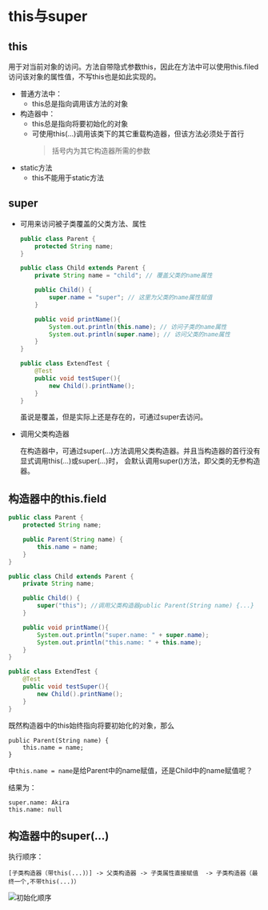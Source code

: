 # this与super
## this
用于对当前对象的访问。方法自带隐式参数this，因此在方法中可以使用this.filed访问该对象的属性值，不写this也是如此实现的。

- 普通方法中：
    - this总是指向调用该方法的对象
- 构造器中：
    - this总是指向将要初始化的对象
    - 可使用this(...)调用该类下的其它重载构造器，但该方法必须处于首行
        > 括号内为其它构造器所需的参数
- static方法
    - this不能用于static方法
    
## super

- 可用来访问被子类覆盖的父类方法、属性
    ```java
    public class Parent {
        protected String name;
    }
    
    public class Child extends Parent {
        private String name = "child"; // 覆盖父类的name属性
    
        public Child() {
            super.name = "super"; // 这里为父类的name属性赋值
        }
    
        public void printName(){
            System.out.println(this.name); // 访问子类的name属性
            System.out.println(super.name); // 访问父类的name属性
        }
    }
  
    public class ExtendTest {
        @Test
        public void testSuper(){
            new Child().printName();
        }
    }
    ```
    虽说是覆盖，但是实际上还是存在的，可通过super去访问。
- 调用父类构造器

    在构造器中，可通过super(...)方法调用父类构造器。并且当构造器的首行没有显式调用this(...)或super(...)时，
    会默认调用super()方法，即父类的无参构造器。
    
    
## 构造器中的this.field
```java
public class Parent {
    protected String name;

    public Parent(String name) {
        this.name = name;
    }
}

public class Child extends Parent {
    private String name;

    public Child() {
        super("this"); //调用父类构造器public Parent(String name) {...}
    }

    public void printName(){
        System.out.println("super.name: " + super.name);
        System.out.println("this.name: " + this.name);
    }
}

public class ExtendTest {
    @Test
    public void testSuper(){
        new Child().printName();
    }
}
```
既然构造器中的this始终指向将要初始化的对象，那么
```
public Parent(String name) {
    this.name = name;
}
```
中`this.name = name`是给Parent中的name赋值，还是Child中的name赋值呢？

结果为：
```
super.name: Akira
this.name: null
```
   
## 构造器中的super(...)
执行顺序：

    [子类构造器（带this(...)）] -> 父类构造器 -> 子类属性直接赋值  -> 子类构造器（最终一个,不带this(...)）
    
![初始化顺序](http://blog.jdk8.akira.ink/images/cons-order.png)